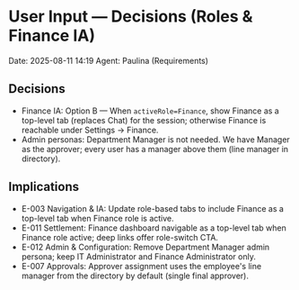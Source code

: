 # User Input — Decisions (Roles & Finance IA)

Date: 2025-08-11 14:19
Agent: Paulina (Requirements)

## Decisions
- Finance IA: Option B — When `activeRole=Finance`, show Finance as a top-level tab (replaces Chat) for the session; otherwise Finance is reachable under Settings → Finance.
- Admin personas: Department Manager is not needed. We have Manager as the approver; every user has a manager above them (line manager in directory).

## Implications
- E-003 Navigation & IA: Update role-based tabs to include Finance as a top-level tab when Finance role is active.
- E-011 Settlement: Finance dashboard navigable as a top-level tab when Finance role active; deep links offer role-switch CTA.
- E-012 Admin & Configuration: Remove Department Manager admin persona; keep IT Administrator and Finance Administrator only.
- E-007 Approvals: Approver assignment uses the employee's line manager from the directory by default (single final approver).

